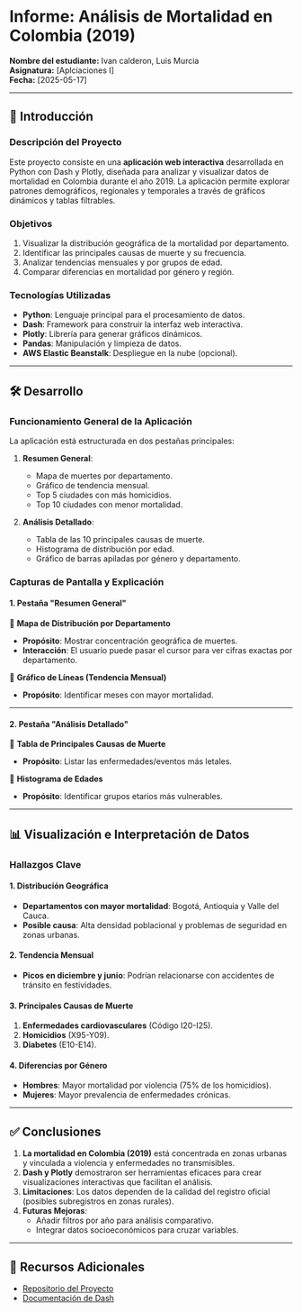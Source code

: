 # **Informe: Análisis de Mortalidad en Colombia (2019)**  

**Nombre del estudiante:** Ivan calderon, Luis Murcia  
**Asignatura:** [Aplciaciones I]  
**Fecha:** [2025-05-17]  

---

## **📌 Introducción**  

### **Descripción del Proyecto**  
Este proyecto consiste en una **aplicación web interactiva** desarrollada en Python con Dash y Plotly, diseñada para analizar y visualizar datos de mortalidad en Colombia durante el año 2019. La aplicación permite explorar patrones demográficos, regionales y temporales a través de gráficos dinámicos y tablas filtrables.  

### **Objetivos**  
1. Visualizar la distribución geográfica de la mortalidad por departamento.  
2. Identificar las principales causas de muerte y su frecuencia.  
3. Analizar tendencias mensuales y por grupos de edad.  
4. Comparar diferencias en mortalidad por género y región.  

### **Tecnologías Utilizadas**  
- **Python**: Lenguaje principal para el procesamiento de datos.  
- **Dash**: Framework para construir la interfaz web interactiva.  
- **Plotly**: Librería para generar gráficos dinámicos.  
- **Pandas**: Manipulación y limpieza de datos.  
- **AWS Elastic Beanstalk**: Despliegue en la nube (opcional).  

---

## **🛠 Desarrollo**  

### **Funcionamiento General de la Aplicación**  
La aplicación está estructurada en dos pestañas principales:  

1. **Resumen General**:  
   - Mapa de muertes por departamento.  
   - Gráfico de tendencia mensual.  
   - Top 5 ciudades con más homicidios.  
   - Top 10 ciudades con menor mortalidad.  

2. **Análisis Detallado**:  
   - Tabla de las 10 principales causas de muerte.  
   - Histograma de distribución por edad.  
   - Gráfico de barras apiladas por género y departamento.  

### **Capturas de Pantalla y Explicación**  

#### **1. Pestaña "Resumen General"**  
📌 **Mapa de Distribución por Departamento**  
- **Propósito**: Mostrar concentración geográfica de muertes.  
- **Interacción**: El usuario puede pasar el cursor para ver cifras exactas por departamento.  

📌 **Gráfico de Líneas (Tendencia Mensual)**  
- **Propósito**: Identificar meses con mayor mortalidad.  

---

#### **2. Pestaña "Análisis Detallado"**  
📌 **Tabla de Principales Causas de Muerte**  
- **Propósito**: Listar las enfermedades/eventos más letales.  

📌 **Histograma de Edades**  
- **Propósito**: Identificar grupos etarios más vulnerables.  

---

## **📊 Visualización e Interpretación de Datos**  

### **Hallazgos Clave**  

#### **1. Distribución Geográfica**  
- **Departamentos con mayor mortalidad**: Bogotá, Antioquia y Valle del Cauca.  
- **Posible causa**: Alta densidad poblacional y problemas de seguridad en zonas urbanas.  

#### **2. Tendencia Mensual**  
- **Picos en diciembre y junio**: Podrían relacionarse con accidentes de tránsito en festividades.  

#### **3. Principales Causas de Muerte**  
1. **Enfermedades cardiovasculares** (Código I20-I25).  
2. **Homicidios** (X95-Y09).  
3. **Diabetes** (E10-E14).  

#### **4. Diferencias por Género**  
- **Hombres**: Mayor mortalidad por violencia (75% de los homicidios).  
- **Mujeres**: Mayor prevalencia de enfermedades crónicas.  

---

## **✅ Conclusiones**  

1. **La mortalidad en Colombia (2019)** está concentrada en zonas urbanas y vinculada a violencia y enfermedades no transmisibles.  
2. **Dash y Plotly** demostraron ser herramientas eficaces para crear visualizaciones interactivas que facilitan el análisis.  
3. **Limitaciones**: Los datos dependen de la calidad del registro oficial (posibles subregistros en zonas rurales).  
4. **Futuras Mejoras**:  
   - Añadir filtros por año para análisis comparativo.  
   - Integrar datos socioeconómicos para cruzar variables.  

---

## **🔗 Recursos Adicionales**  
- [Repositorio del Proyecto](https://github.com/tuusuario/mortalidad-colombia)  
- [Documentación de Dash](https://dash.plotly.com/)  

